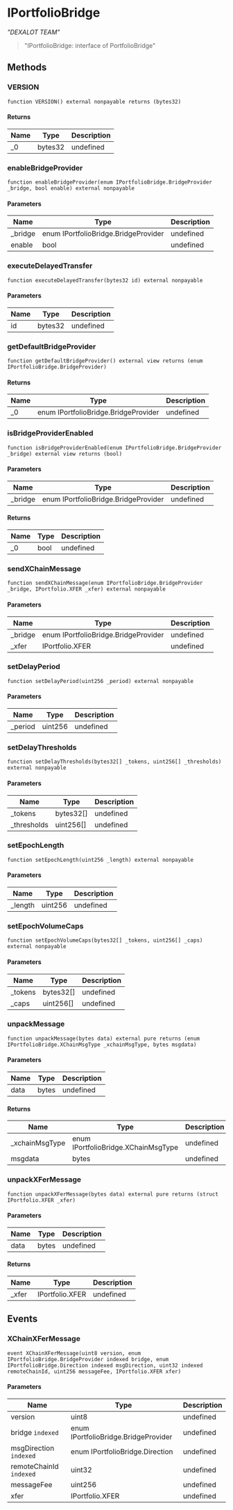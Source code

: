 # IPortfolioBridge

*&quot;DEXALOT TEAM&quot;*

> &quot;IPortfolioBridge: interface of PortfolioBridge&quot;





## Methods

### VERSION

```solidity
function VERSION() external nonpayable returns (bytes32)
```






#### Returns

| Name | Type | Description |
|---|---|---|
| _0 | bytes32 | undefined |

### enableBridgeProvider

```solidity
function enableBridgeProvider(enum IPortfolioBridge.BridgeProvider _bridge, bool enable) external nonpayable
```





#### Parameters

| Name | Type | Description |
|---|---|---|
| _bridge | enum IPortfolioBridge.BridgeProvider | undefined |
| enable | bool | undefined |

### executeDelayedTransfer

```solidity
function executeDelayedTransfer(bytes32 id) external nonpayable
```





#### Parameters

| Name | Type | Description |
|---|---|---|
| id | bytes32 | undefined |

### getDefaultBridgeProvider

```solidity
function getDefaultBridgeProvider() external view returns (enum IPortfolioBridge.BridgeProvider)
```






#### Returns

| Name | Type | Description |
|---|---|---|
| _0 | enum IPortfolioBridge.BridgeProvider | undefined |

### isBridgeProviderEnabled

```solidity
function isBridgeProviderEnabled(enum IPortfolioBridge.BridgeProvider _bridge) external view returns (bool)
```





#### Parameters

| Name | Type | Description |
|---|---|---|
| _bridge | enum IPortfolioBridge.BridgeProvider | undefined |

#### Returns

| Name | Type | Description |
|---|---|---|
| _0 | bool | undefined |

### sendXChainMessage

```solidity
function sendXChainMessage(enum IPortfolioBridge.BridgeProvider _bridge, IPortfolio.XFER _xfer) external nonpayable
```





#### Parameters

| Name | Type | Description |
|---|---|---|
| _bridge | enum IPortfolioBridge.BridgeProvider | undefined |
| _xfer | IPortfolio.XFER | undefined |

### setDelayPeriod

```solidity
function setDelayPeriod(uint256 _period) external nonpayable
```





#### Parameters

| Name | Type | Description |
|---|---|---|
| _period | uint256 | undefined |

### setDelayThresholds

```solidity
function setDelayThresholds(bytes32[] _tokens, uint256[] _thresholds) external nonpayable
```





#### Parameters

| Name | Type | Description |
|---|---|---|
| _tokens | bytes32[] | undefined |
| _thresholds | uint256[] | undefined |

### setEpochLength

```solidity
function setEpochLength(uint256 _length) external nonpayable
```





#### Parameters

| Name | Type | Description |
|---|---|---|
| _length | uint256 | undefined |

### setEpochVolumeCaps

```solidity
function setEpochVolumeCaps(bytes32[] _tokens, uint256[] _caps) external nonpayable
```





#### Parameters

| Name | Type | Description |
|---|---|---|
| _tokens | bytes32[] | undefined |
| _caps | uint256[] | undefined |

### unpackMessage

```solidity
function unpackMessage(bytes data) external pure returns (enum IPortfolioBridge.XChainMsgType _xchainMsgType, bytes msgdata)
```





#### Parameters

| Name | Type | Description |
|---|---|---|
| data | bytes | undefined |

#### Returns

| Name | Type | Description |
|---|---|---|
| _xchainMsgType | enum IPortfolioBridge.XChainMsgType | undefined |
| msgdata | bytes | undefined |

### unpackXFerMessage

```solidity
function unpackXFerMessage(bytes data) external pure returns (struct IPortfolio.XFER _xfer)
```





#### Parameters

| Name | Type | Description |
|---|---|---|
| data | bytes | undefined |

#### Returns

| Name | Type | Description |
|---|---|---|
| _xfer | IPortfolio.XFER | undefined |



## Events

### XChainXFerMessage

```solidity
event XChainXFerMessage(uint8 version, enum IPortfolioBridge.BridgeProvider indexed bridge, enum IPortfolioBridge.Direction indexed msgDirection, uint32 indexed remoteChainId, uint256 messageFee, IPortfolio.XFER xfer)
```





#### Parameters

| Name | Type | Description |
|---|---|---|
| version  | uint8 | undefined |
| bridge `indexed` | enum IPortfolioBridge.BridgeProvider | undefined |
| msgDirection `indexed` | enum IPortfolioBridge.Direction | undefined |
| remoteChainId `indexed` | uint32 | undefined |
| messageFee  | uint256 | undefined |
| xfer  | IPortfolio.XFER | undefined |



